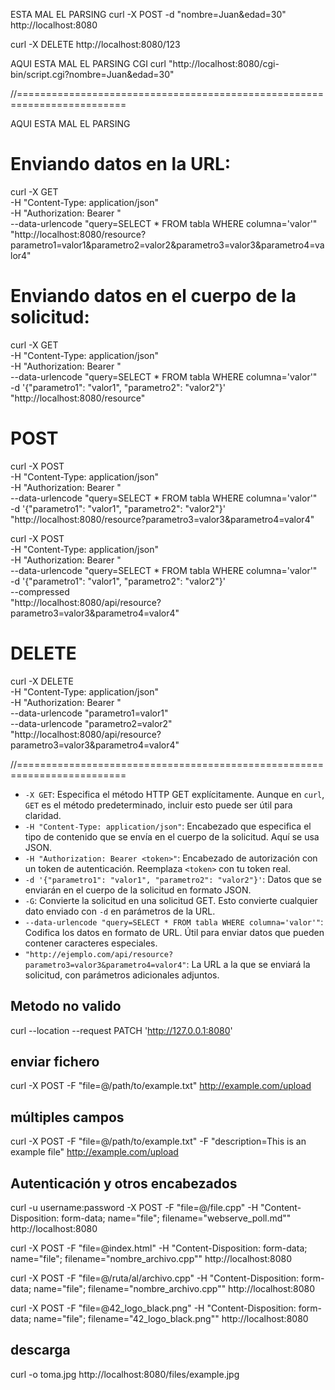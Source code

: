 ESTA MAL EL PARSING
curl -X POST -d "nombre=Juan&edad=30" http://localhost:8080

curl -X DELETE http://localhost:8080/123

AQUI ESTA MAL EL PARSING
CGI
curl "http://localhost:8080/cgi-bin/script.cgi?nombre=Juan&edad=30"


//=========================================================================

AQUI ESTA MAL EL PARSING

# Enviando datos en la URL:

curl -X GET \
     -H "Content-Type: application/json" \
     -H "Authorization: Bearer <token>" \
     --data-urlencode "query=SELECT * FROM tabla WHERE columna='valor'" \
     "http://localhost:8080/resource?parametro1=valor1&parametro2=valor2&parametro3=valor3&parametro4=valor4"

# Enviando datos en el cuerpo de la solicitud:

curl -X GET \
     -H "Content-Type: application/json" \
     -H "Authorization: Bearer <token>" \
     --data-urlencode "query=SELECT * FROM tabla WHERE columna='valor'" \
     -d '{"parametro1": "valor1", "parametro2": "valor2"}' \
     "http://localhost:8080/resource"

# POST

curl -X POST \
     -H "Content-Type: application/json" \
     -H "Authorization: Bearer <token>" \
     --data-urlencode "query=SELECT * FROM tabla WHERE columna='valor'" \
     -d '{"parametro1": "valor1", "parametro2": "valor2"}' \
     "http://localhost:8080/resource?parametro3=valor3&parametro4=valor4"

curl -X POST \
     -H "Content-Type: application/json" \
     -H "Authorization: Bearer <token>" \
     --data-urlencode "query=SELECT * FROM tabla WHERE columna='valor'" \
     -d '{"parametro1": "valor1", "parametro2": "valor2"}' \
     --compressed \
     "http://localhost:8080/api/resource?parametro3=valor3&parametro4=valor4"

# DELETE

curl -X DELETE \
     -H "Content-Type: application/json" \
     -H "Authorization: Bearer <token>" \
     --data-urlencode "parametro1=valor1" \
     --data-urlencode "parametro2=valor2" \
     "http://localhost:8080/api/resource?parametro3=valor3&parametro4=valor4"


//=========================================================================


- `-X GET`: Especifica el método HTTP GET explícitamente. Aunque en `curl`, `GET` es el método predeterminado, incluir esto puede ser útil para claridad.
- `-H "Content-Type: application/json"`: Encabezado que especifica el tipo de contenido que se envía en el cuerpo de la solicitud. Aquí se usa JSON.
- `-H "Authorization: Bearer <token>"`: Encabezado de autorización con un token de autenticación. Reemplaza `<token>` con tu token real.
- `-d '{"parametro1": "valor1", "parametro2": "valor2"}'`: Datos que se enviarán en el cuerpo de la solicitud en formato JSON.
- `-G`: Convierte la solicitud en una solicitud GET. Esto convierte cualquier dato enviado con `-d` en parámetros de la URL.
- `--data-urlencode "query=SELECT * FROM tabla WHERE columna='valor'"`: Codifica los datos en formato de URL. Útil para enviar datos que pueden contener caracteres especiales.
- `"http://ejemplo.com/api/resource?parametro3=valor3&parametro4=valor4"`: La URL a la que se enviará la solicitud, con parámetros adicionales adjuntos.



## Metodo no valido
curl --location --request PATCH 'http://127.0.0.1:8080'


##  enviar fichero

curl -X POST -F "file=@/path/to/example.txt" http://example.com/upload

##  múltiples campos
curl -X POST -F "file=@/path/to/example.txt" -F "description=This is an example file" http://example.com/upload

## Autenticación y otros encabezados
curl -u username:password -X POST -F "file=@/file.cpp" -H "Content-Disposition: form-data; name=\"file\"; filename=\"webserve_poll.md\"" http://localhost:8080

curl -X POST -F "file=@index.html" -H "Content-Disposition: form-data; name="file"; filename="nombre_archivo.cpp"" http://localhost:8080

curl -X POST -F "file=@/ruta/al/archivo.cpp" -H "Content-Disposition: form-data; name=\"file\"; filename=\"nombre_archivo.cpp\"" http://localhost:8080


curl -X POST -F "file=@42_logo_black.png" -H "Content-Disposition: form-data; name="file"; filename="42_logo_black.png"" http://localhost:8080

## descarga
 curl -o toma.jpg http://localhost:8080/files/example.jpg